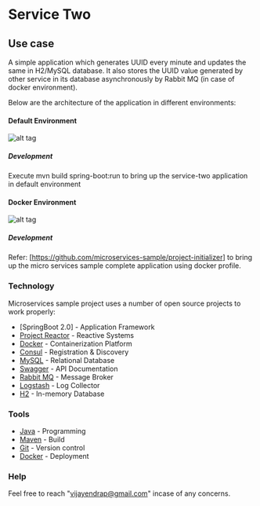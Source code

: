 

# Service Two

## Use case

A simple application which generates UUID every minute and updates the same in H2/MySQL database. It also stores the UUID value generated by other service in its database asynchronously by Rabbit MQ (in case of docker environment).

Below are the architecture of the application in different environments:

#### Default Environment

![alt tag](https://github.com/microservices-sample/service-two/blob/version-5/doc/architecture/service-two%20(default).png?raw=true)

##### Development

Execute mvn build spring-boot:run to bring up the service-two application in default environment

#### Docker Environment

![alt tag](https://github.com/microservices-sample/service-two/blob/version-5/doc/architecture/service-two%20(docker).png?raw=true)

##### Development

Refer: [https://github.com/microservices-sample/project-initializer] to bring up the micro services sample complete application using docker profile.

### Technology

Microservices sample project uses a number of open source projects to work properly:

* [SpringBoot 2.0] - Application Framework
* [Project Reactor] - Reactive Systems
* [Docker] - Containerization Platform
* [Consul] - Registration & Discovery
* [MySQL] - Relational Database
* [Swagger] - API Documentation
* [Rabbit MQ] - Message Broker
* [Logstash] - Log Collector
* [H2] - In-memory Database

### Tools

* [Java] - Programming
* [Maven] - Build
* [Git] - Version control
* [Docker] - Deployment


### Help

Feel free to reach "vijayendrap@gmail.com" incase of any concerns.

[//]: # (These are reference links used in the body of this note and get stripped out when the markdown processor does its job.)

   [SpringBoot]: <https://projects.spring.io/spring-boot/>
   [Consul]: <https://www.consul.io>
   [Project Reactor]: <https://projectreactor.io/>
   [Docker]: <https://www.docker.com>
   [Maven]: <https://maven.apache.org>
   [Git]: <https://git-scm.com>
   [Java]: <https://go.java>
   [Rabbit MQ]: <https://www.rabbitmq.com/>
   [Swagger]: <https://swagger.io/>
   [Logstash]: <https://www.elastic.co/products/logstash>
   [MySQL]: <https://www.mysql.com/>
   [H2]: <http://www.h2database.com/html/main.html>
   [https://github.com/microservices-sample/project-initializer]: <https://github.com/microservices-sample/project-initializer>

